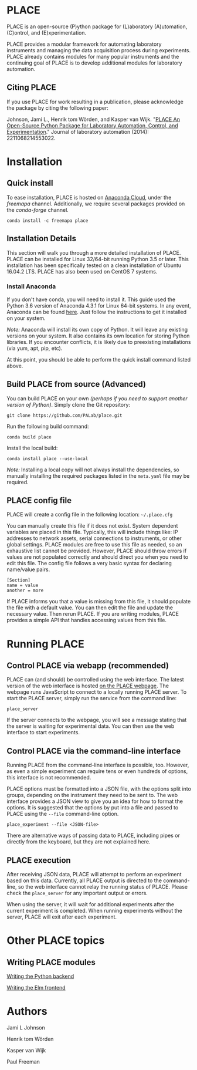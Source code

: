 
# PLACE 

PLACE is an open-source (P)ython package for (L)aboratory (A)utomation,
(C)ontrol, and (E)xperimentation.  

PLACE provides a modular framework for automating laboratory instruments and
managing the data acquisition process during experiments.  PLACE already
contains modules for many popular instruments and the continuing goal of PLACE
is to develop additional modules for laboratory automation.

## Citing PLACE
If you use PLACE for work resulting in a publication, please acknowledge the
package by citing the following paper:

Johnson, Jami L., Henrik tom Wörden, and Kasper van Wijk. "[PLACE An
Open-Source Python Package for Laboratory Automation, Control, and
Experimentation](http://jla.sagepub.com/content/20/1/10)." Journal of
laboratory automation (2014): 2211068214553022.

# Installation

## Quick install

To ease installation, PLACE is hosted on [Anaconda
Cloud](https://anaconda.org), under the *freemapa* channel. Additionally, we
require several packages provided on the *conda-forge* channel.

```
conda install -c freemapa place
```

## Installation Details

This section will walk you through a more detailed installation of PLACE.
PLACE can be installed for Linux 32/64-bit running Python 3.5 or later.  This
installation has been specifically tested on a clean installation of Ubuntu
16.04.2 LTS. PLACE has also been used on CentOS 7 systems.

### Install Anaconda

If you don't have conda, you will need to install it. This guide used the
Python 3.6 version of Anaconda 4.3.1 for Linux 64-bit systems. In any event,
Anaconda can be found [here](https://www.continuum.io/downloads). Just follow
the instructions to get it installed on your system.

*Note:* Anaconda will install its own copy of Python. It will leave any
existing versions on your system. It also contains its own location for storing
Python libraries. If you encounter conflicts, it is likely due to preexisting
installations (via yum, apt, pip, etc).

At this point, you should be able to perform the quick install command listed
above.

## Build PLACE from source (Advanced)

You can build PLACE on your own *(perhaps if you need to support another
version of Python)*. Simply clone the Git repository:

```
git clone https://github.com/PALab/place.git
```

Run the following build command:

```
conda build place
```

Install the local build:

```
conda install place --use-local
```

*Note:* Installing a local copy will not always install the dependencies, so
manually installing the required packages listed in the `meta.yaml` file may be
required.

## PLACE config file

PLACE will create a config file in the following location: `~/.place.cfg`

You can manually create this file if it does not exist. System dependent
variables are placed in this file. Typically, this will include things like: IP
addresses to network assets, serial connections to instruments, or other global
settings. PLACE modules are free to use this file as needed, so an exhaustive
list cannot be provided. However, PLACE should throw errors if values are not
populated correctly and should direct you when you need to edit this file.  The
config file follows a very basic syntax for declaring name/value pairs.

```
[Section]
name = value
another = more
```

If PLACE informs you that a value is missing from this file, it should populate
the file with a default value. You can then edit the file and update the
necessary value. Then rerun PLACE. If you are writing modules, PLACE provides a
simple API that handles accessing values from this file.

# Running PLACE

## Control PLACE via webapp (recommended)

PLACE can (and should) be controlled using the web interface. The latest
version of the web interface is hosted [on the PLACE
webpage](https://place.auckland.ac.nz). The webpage runs JavaScript to connect
to a locally running PLACE server. To start the PLACE server, simply run the
service from the command line:

```
place_server
```

If the server connects to the webpage, you will see a message stating that the
server is waiting for experimental data. You can then use the web interface to
start experiments.

## Control PLACE via the command-line interface

Running PLACE from the command-line interface is possible, too. However, as
even a simple experiment can require tens or even hundreds of options, this
interface is not recommended.

PLACE options must be formatted into a JSON file, with the options split into
groups, depending on the instrument they need to be sent to. The web interface
provides a JSON view to give you an idea for how to format the options. It is
suggested that the options by put into a file and passed to PLACE using the
`--file` command-line option.

```
place_experiment --file <JSON-file>
```

There are alternative ways of passing data to PLACE, including pipes or
directly from the keyboard, but they are not explained here.

## PLACE execution

After receiving JSON data, PLACE will attempt to perform an experiment based on
this data. Currently, all PLACE output is directed to the command-line, so the
web interface cannot relay the running status of PLACE. Please check the
`place_server` for any important output or errors.

When using the server, it will wait for additional experiments after the
current experiment is completed. When running experiments without the server,
PLACE will exit after each experiment.

# Other PLACE topics

## Writing PLACE modules

[Writing the Python backend](http://palab.github.io/place/backend_tutorial.html)

[Writing the Elm frontend](http://palab.github.io/place/frontend_tutorial.html)

# Authors

Jami L Johnson

Henrik tom Wörden

Kasper van Wijk

Paul Freeman

